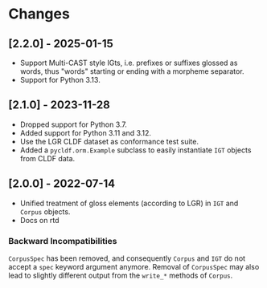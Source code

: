 # Changes
  
## [2.2.0] - 2025-01-15

- Support Multi-CAST style IGts, i.e. prefixes or suffixes glossed as words, thus "words" starting
  or ending with a morpheme separator.
- Support for Python 3.13.


## [2.1.0] - 2023-11-28

- Dropped support for Python 3.7.
- Added support for Python 3.11 and 3.12.
- Use the LGR CLDF dataset as conformance test suite.
- Added a `pycldf.orm.Example` subclass to easily instantiate `IGT` objects from CLDF data.


## [2.0.0] - 2022-07-14

- Unified treatment of gloss elements (according to LGR) in `IGT` and `Corpus` objects.
- Docs on rtd

### Backward Incompatibilities

`CorpusSpec` has been removed, and consequently `Corpus` and `IGT` do not
accept a `spec` keyword argument anymore.
Removal of `CorpusSpec` may also lead to slightly different output from
the `write_*` methods of `Corpus`.

